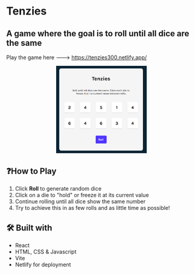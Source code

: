 # Tenzies

## A game where the goal is to roll until all dice are the same

Play the game here ---> https://tenzies300.netlify.app/

<p align="center">
    <img src="src/assets/Preview.png" alt="Preview-Img" width="240">
</p>

## ❓How to Play
1. Click **Roll** to generate random dice
2. Click on a die to "hold" or freeze it at its current value
3. Continue rolling until all dice show the same number
4. Try to achieve this in as few rolls and as little time as possible!

## 🛠️ Built with
- React
- HTML, CSS & Javascript
- Vite
- Netlify for deployment